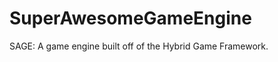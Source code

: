 SuperAwesomeGameEngine
======================

SAGE: A game engine built off of the Hybrid Game Framework.
